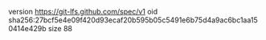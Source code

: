 version https://git-lfs.github.com/spec/v1
oid sha256:27bcf5e4e09f420d93ecaf20b595b05c5491e6b75d4a9ac6bc1aa150414e429b
size 88
